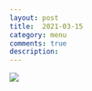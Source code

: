```yaml
---
layout: post
title:  2021-03-15
category: menu
comments: true
description: 
---
```


![]({{site.baseurl}}/assets/menu/2021-03-15.png)


